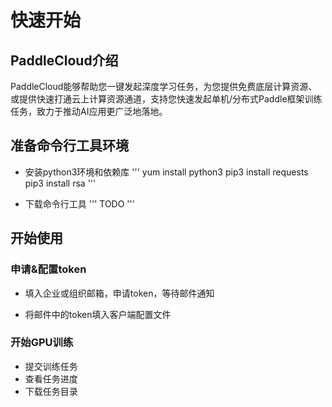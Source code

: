 # 快速开始

## PaddleCloud介绍
PaddleCloud能够帮助您一键发起深度学习任务，为您提供免费底层计算资源、或提供快速打通云上计算资源通道，支持您快速发起单机/分布式Paddle框架训练任务，致力于推动AI应用更广泛地落地。

## 准备命令行工具环境

- 安装python3环境和依赖库
'''
yum install python3
pip3 install requests
pip3 install rsa
'''

- 下载命令行工具
'''
TODO
'''

## 开始使用

### 申请&配置token
- 填入企业或组织邮箱，申请token，等待邮件通知

- 将邮件中的token填入客户端配置文件

### 开始GPU训练
- 提交训练任务
- 查看任务进度
- 下载任务目录


